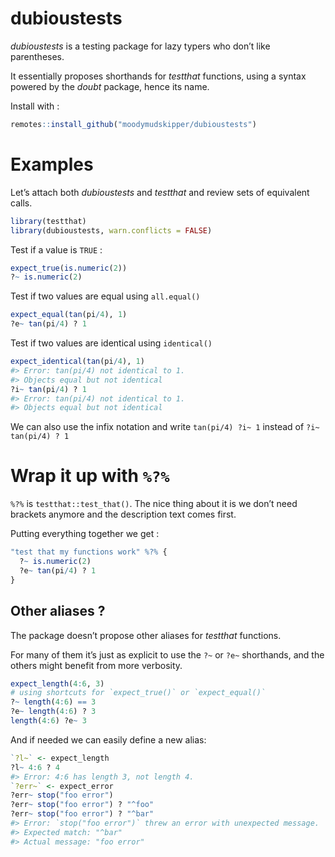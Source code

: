 
<!-- README.md is generated from README.Rmd. Please edit that file -->

# dubioustests

*dubioustests* is a testing package for lazy typers who don’t like
parentheses.

It essentially proposes shorthands for *testthat* functions, using a
syntax powered by the *doubt* package, hence its name.

Install with :

``` r
remotes::install_github("moodymudskipper/dubioustests")
```

# Examples

Let’s attach both *dubioustests* and *testthat* and review sets of
equivalent calls.

``` r
library(testthat)
library(dubioustests, warn.conflicts = FALSE)
```

Test if a value is `TRUE` :

``` r
expect_true(is.numeric(2))
?~ is.numeric(2)
```

Test if two values are equal using `all.equal()`

``` r
expect_equal(tan(pi/4), 1)
?e~ tan(pi/4) ? 1
```

Test if two values are identical using `identical()`

``` r
expect_identical(tan(pi/4), 1)
#> Error: tan(pi/4) not identical to 1.
#> Objects equal but not identical
?i~ tan(pi/4) ? 1
#> Error: tan(pi/4) not identical to 1.
#> Objects equal but not identical
```

We can also use the infix notation and write `tan(pi/4) ?i~ 1` instead
of `?i~ tan(pi/4) ? 1`

# Wrap it up with `%?%`

`%?%` is `testthat::test_that()`. The nice thing about it is we don’t
need brackets anymore and the description text comes first.

Putting everything together we get :

``` r
"test that my functions work" %?% {
  ?~ is.numeric(2)
  ?e~ tan(pi/4) ? 1
}
```

## Other aliases ?

The package doesn’t propose other aliases for *testthat* functions.

For many of them it’s just as explicit to use the `?~` or `?e~`
shorthands, and the others might benefit from more verbosity.

``` r
expect_length(4:6, 3)
# using shortcuts for `expect_true()` or `expect_equal()`
?~ length(4:6) == 3
?e~ length(4:6) ? 3
length(4:6) ?e~ 3
```

And if needed we can easily define a new alias:

``` r
`?l~` <- expect_length
?l~ 4:6 ? 4
#> Error: 4:6 has length 3, not length 4.
`?err~` <- expect_error
?err~ stop("foo error")
?err~ stop("foo error") ? "^foo"
?err~ stop("foo error") ? "^bar"
#> Error: `stop("foo error")` threw an error with unexpected message.
#> Expected match: "^bar"
#> Actual message: "foo error"
```
